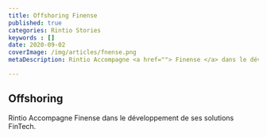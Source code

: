 ```yaml
---
title: Offshoring Finense
published: true
categories: Rintio Stories
keywords : []
date: 2020-09-02
coverImage: /img/articles/fnense.png
metaDescription: Rintio Accompagne <a href=""> Finense </a> dans le développement de ses solutions Comptables.

---
```


## Offshoring 

Rintio Accompagne Finense dans le développement de ses solutions FinTech.
